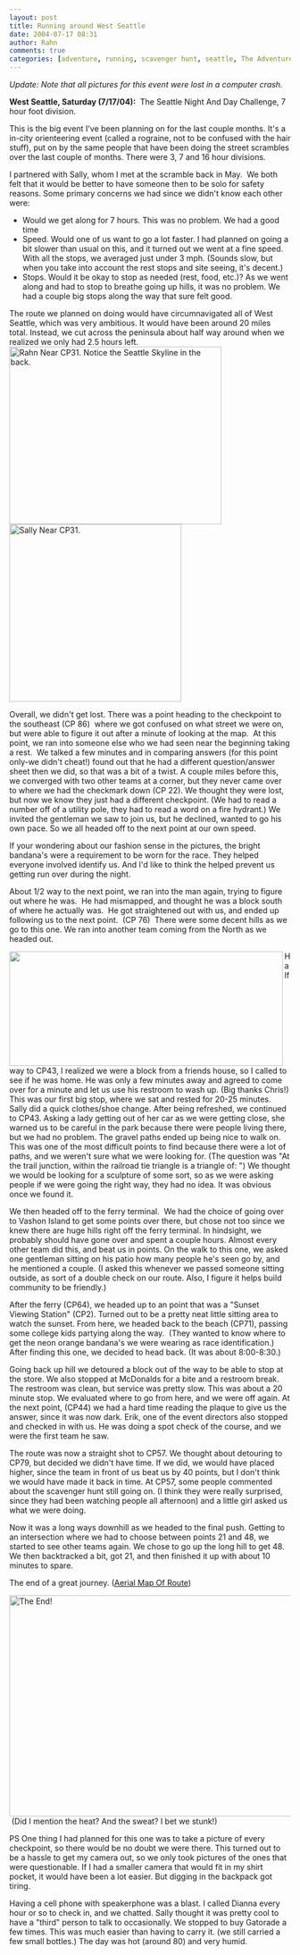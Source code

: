 ```yaml
---
layout: post
title: Running around West Seattle
date: 2004-07-17 08:31
author: Rahn
comments: true
categories: [adventure, running, scavenger hunt, seattle, The Adventures]
---
```

<em>Update: Note that all pictures for this event were lost in a computer crash.</em>

<strong>West Seattle, Saturday (7/17/04):</strong>  The Seattle Night And Day Challenge, 7 hour foot division.

This is the big event I've been planning on for the last couple months. It's a in-city orienteering event (called a rograine, not to be confused with the hair stuff), put on by the same people that have been doing the street scrambles over the last couple of months. There were 3, 7 and 16 hour divisions.

I partnered with Sally, whom I met at the scramble back in May.  We both felt that it would be better to have someone then to be solo for safety reasons. Some primary concerns we had since we didn't know each other were:
<ul>
	<li>Would we get along for 7 hours. This was no problem. We had a good time</li>
	<li>Speed. Would one of us want to go a lot faster. I had planned on going a bit slower than usual on this, and it turned out we went at a fine speed. With all the stops, we averaged just under 3 mph. (Sounds slow, but when you take into account the rest stops and site seeing, it's decent.)</li>
	<li>Stops. Would it be okay to stop as needed (rest, food, etc.)? As we went along and had to stop to breathe going up hills, it was no problem. We had a couple big stops along the way that sure felt good.</li>
</ul>
The route we planned on doing would have circumnavigated all of West Seattle, which was very ambitious. It would have been around 20 miles total. Instead, we cut across the peninsula about half way around when we realized we only had 2.5 hours left.
<img style="width: 380px; height: 318px;" alt="Rahn Near CP31.  Notice the Seattle Skyline in the back." src="http://theliebermans.com/adventure/seattlenightandday/SeattleNightandDay_RahnNearCP31_sm.jpg" width="380" height="318" /><img style="width: 308px; height: 318px;" alt="Sally Near CP31." src="http://theliebermans.com/adventure/seattlenightandday/SeattleNightandDay_Sally_Near_CP31_sm.jpg" width="308" height="318" />

Overall, we didn't get lost. There was a point heading to the checkpoint to the southeast (CP 86)  where we got confused on what street we were on, but were able to figure it out after a minute of looking at the map.  At this point, we ran into someone else who we had seen near the beginning taking a rest.  We talked a few minutes and in comparing answers (for this point only-we didn't cheat!) found out that he had a different question/answer sheet then we did, so that was a bit of a twist. A couple miles before this, we converged with two other teams at a corner, but they never came over to where we had the checkmark down (CP 22). We thought they were lost, but now we know they just had a different checkpoint. (We had to read a number off of a utility pole, they had to read a word on a fire hydrant.) We invited the gentleman we saw to join us, but he declined, wanted to go his own pace. So we all headed off to the next point at our own speed.

If your wondering about our fashion sense in the pictures, the bright bandana's were a requirement to be worn for the race. They helped everyone involved identify us. And I'd like to think the helped prevent us getting run over during the night.

About 1/2 way to the next point, we ran into the man again, trying to figure out where he was.  He had mismapped, and thought he was a block south of where he actually was.  He got straightened out with us, and ended up following us to the next point.  (CP 76)  There were some decent hills as we go to this one. We ran into another team coming from the North as we headed out.

<img style="width: 490px; height: 205px;" alt="" src="http://theliebermans.com/adventure/seattlenightandday/SeattleNightAndDay_ViewFromCP76_sm.jpg" width="490" height="205" align="left" />

Half way to CP43, I realized we were a block from a friends house, so I called to see if he was home. He was only a few minutes away and agreed to come over for a minute and let us use his restroom to wash up. (Big thanks Chris!) This was our first big stop, where we sat and rested for 20-25 minutes. Sally did a quick clothes/shoe change. After being refreshed, we continued to CP43. Asking a lady getting out of her car as we were getting close, she warned us to be careful in the park because there were people living there, but we had no problem. The gravel paths ended up being nice to walk on. This was one of the most difficult points to find because there were a lot of paths, and we weren't sure what we were looking for. (The question was "At the trail junction, within the railroad tie triangle is a triangle of: ") We thought we would be looking for a sculpture of some sort, so as we were asking people if we were going the right way, they had no idea. It was obvious once we found it.

We then headed off to the ferry terminal.  We had the choice of going over to Vashon Island to get some points over there, but chose not too since we knew there are huge hills right off the ferry terminal. In hindsight, we probably should have gone over and spent a couple hours. Almost every other team did this, and beat us in points. On the walk to this one, we asked one gentleman sitting on his patio how many people he's seen go by, and he mentioned a couple. (I asked this whenever we passed someone sitting outside, as sort of a double check on our route. Also, I figure it helps build community to be friendly.)

After the ferry (CP64), we headed up to an point that was a "Sunset Viewing Station" (CP2). Turned out to be a pretty neat little sitting area to watch the sunset. From here, we headed back to the beach (CP71), passing some college kids partying along the way.  (They wanted to know where to get the neon orange bandana's we were wearing as race identification.) After finding this one, we decided to head back. (It was about 8:00-8:30.)

Going back up hill we detoured a block out of the way to be able to stop at the store. We also stopped at McDonalds for a bite and a restroom break. The restroom was clean, but service was pretty slow. This was about a 20 minute stop. We evaluated where to go from here, and we were off again. At the next point, (CP44) we had a hard time reading the plaque to give us the answer, since it was now dark. Erik, one of the event directors also stopped and checked in with us. He was doing a spot check of the course, and we were the first team he saw.

The route was now a straight shot to CP57. We thought about detouring to CP79, but decided we didn't have time. If we did, we would have placed higher, since the team in front of us beat us by 40 points, but I don't think we would have made it back in time. At CP57, some people commented about the scavenger hunt still going on. (I think they were really surprised, since they had been watching people all afternoon) and a little girl asked us what we were doing.

Now it was a long ways downhill as we headed to the final push. Getting to an intersection where we had to choose between points 21 and 48, we started to see other teams again. We chose to go up the long hill to get 48. We then backtracked a bit, got 21, and then finished it up with about 10 minutes to spare.

The end of a great journey. (<a href="http://theliebermans.com/adventure/seattlenightandday/seattlenightandday_7hr_aerial.jpg">Aerial Map Of Route</a>)

<img alt="The End!" src="http://theliebermans.com/adventure/seattlenightandday/seattlenightandday_finish_sm.jpg" width="670" height="396" /><img alt="" src="http://theliebermans.com/adventure/seattlenightandday/seattlenightandday_rahnfinish_sm.jpg" /> <img alt="" src="http://theliebermans.com/adventure/seattlenightandday/seattlenightandday_sallyfinish_sm.jpg" />
(Did I mention the heat? And the sweat? I bet we stunk!)

PS One thing I had planned for this one was to take a picture of every checkpoint, so there would be no doubt we were there. This turned out to be a hassle to get my camera out, so we only took pictures of the ones that were questionable. If I had a smaller camera that would fit in my shirt pocket, it would have been a lot easier. But digging in the backpack got tiring.

Having a cell phone with speakerphone was a blast. I called Dianna every hour or so to check in, and we chatted. Sally thought it was pretty cool to have a "third" person to talk to occasionally.
We stopped to buy Gatorade a few times. This was much easier than having to carry it. (we still carried a few small bottles.) The day was hot (around 80) and very humid.
